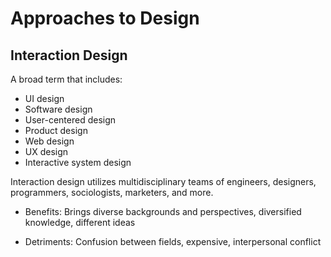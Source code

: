 # Approaches to Design

## Interaction Design

A broad term that includes:

- UI design
- Software design
- User-centered design
- Product design
- Web design
- UX design
- Interactive system design

Interaction design utilizes multidisciplinary teams of engineers, designers, programmers, sociologists, marketers, and more.

- Benefits: Brings diverse backgrounds and perspectives, diversified knowledge, different ideas

- Detriments: Confusion between fields, expensive, interpersonal conflict
